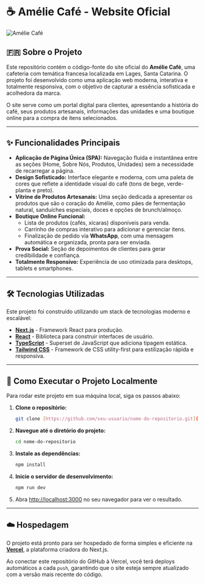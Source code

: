 # ☕ Amélie Café - Website Oficial

![Amélie Café](https://placehold.co/1200x300/3A5A40/F7F5F2?text=Amélie+Café)

## 🇫🇷 Sobre o Projeto

Este repositório contém o código-fonte do site oficial do **Amélie Café**, uma cafeteria com temática francesa localizada em Lages, Santa Catarina. O projeto foi desenvolvido como uma aplicação web moderna, interativa e totalmente responsiva, com o objetivo de capturar a essência sofisticada e acolhedora da marca.

O site serve como um portal digital para clientes, apresentando a história do café, seus produtos artesanais, informações das unidades e uma boutique online para a compra de itens selecionados.

---

## ✨ Funcionalidades Principais

- **Aplicação de Página Única (SPA):** Navegação fluida e instantânea entre as seções (Home, Sobre Nós, Produtos, Unidades) sem a necessidade de recarregar a página.
- **Design Sofisticado:** Interface elegante e moderna, com uma paleta de cores que reflete a identidade visual do café (tons de bege, verde-planta e preto).
- **Vitrine de Produtos Artesanais:** Uma seção dedicada a apresentar os produtos que são o coração do Amélie, como pães de fermentação natural, sanduíches especiais, doces e opções de brunch/almoço.
- **Boutique Online Funcional:**
  - Lista de produtos (cafés, xícaras) disponíveis para venda.
  - Carrinho de compras interativo para adicionar e gerenciar itens.
  - Finalização de pedido via **WhatsApp**, com uma mensagem automática e organizada, pronta para ser enviada.
- **Prova Social:** Seção de depoimentos de clientes para gerar credibilidade e confiança.
- **Totalmente Responsivo:** Experiência de uso otimizada para desktops, tablets e smartphones.

---

## 🛠️ Tecnologias Utilizadas

Este projeto foi construído utilizando um stack de tecnologias moderno e escalável:

- **[Next.js](https://nextjs.org/)** - Framework React para produção.
- **[React](https://react.dev/)** - Biblioteca para construir interfaces de usuário.
- **[TypeScript](https://www.typescriptlang.org/)** - Superset de JavaScript que adiciona tipagem estática.
- **[Tailwind CSS](https://tailwindcss.com/)** - Framework de CSS utility-first para estilização rápida e responsiva.

---

## 🚀 Como Executar o Projeto Localmente

Para rodar este projeto em sua máquina local, siga os passos abaixo:

1.  **Clone o repositório:**

    ```bash
    git clone [https://github.com/seu-usuario/nome-do-repositorio.git](https://github.com/seu-usuario/nome-do-repositorio.git)
    ```

2.  **Navegue até o diretório do projeto:**

    ```bash
    cd nome-do-repositorio
    ```

3.  **Instale as dependências:**

    ```bash
    npm install
    ```

4.  **Inicie o servidor de desenvolvimento:**

    ```bash
    npm run dev
    ```

5.  Abra [http://localhost:3000](http://localhost:3000) no seu navegador para ver o resultado.

---

## ☁️ Hospedagem

O projeto está pronto para ser hospedado de forma simples e eficiente na **[Vercel](https://vercel.com/)**, a plataforma criadora do Next.js.

Ao conectar este repositório do GitHub à Vercel, você terá deploys automáticos a cada `push`, garantindo que o site esteja sempre atualizado com a versão mais recente do código.
